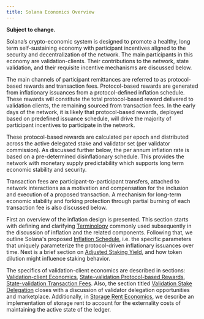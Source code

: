```yaml
---
title: Solana Economics Overview
---
```


**Subject to change.**

Solana’s crypto-economic system is designed to promote a healthy, long term self-sustaining economy with participant incentives aligned to the security and decentralization of the network. The main participants in this economy are validation-clients. Their contributions to the network, state validation, and their requisite incentive mechanisms are discussed below.

The main channels of participant remittances are referred to as
protocol-based rewards and transaction fees. Protocol-based rewards
are generated from inflationary issuances from a protocol-defined inflation schedule. These rewards will constitute the total protocol-based reward delivered to validation clients, the remaining sourced from transaction fees. In the early days of the network, it is likely that protocol-based rewards, deployed based on predefined issuance schedule, will drive the majority of participant incentives to participate in the network.

These protocol-based rewards are calculated per epoch and distributed across the active
delegated stake and validator set (per validator commission). As discussed further below, the per annum inflation rate is based on a pre-determined disinflationary schedule. This provides the network with monetary supply predictability which supports long term economic stability and security.

Transaction fees are participant-to-participant transfers, attached to network interactions as a motivation and compensation for the inclusion and execution of a proposed transaction. A mechanism for long-term economic stability and forking protection through partial burning of each transaction fee is also discussed below.

First an overview of the inflation design is presented. This section
starts with defining and clarifying [Terminology](inflation/terminology.md) commonly used
subsequently in the discussion of inflation and the related
components. Following that, we outline Solana's proposed [Inflation
Schedule](inflation/inflation_schedule.md), i.e. the specific
parameters that uniquely parameterize the protocol-driven inflationary
issuances over time. Next is a brief section on [Adjusted Staking
Yield](inflation/adjusted_staking_yield.md), and how token dilution
might influence staking behavior.

The specifics of validation-client economics are described in
sections: [Validation-client
Economics](validator_economics/overview.md), [State-validation
Protocol-based
Rewards](validator_economics/state_validation_protocol_based_rewards.md),
[State-validation Transaction
Fees](validator_economics/state_validation_transaction_fees.md). Also,
the section titled [Validation Stake
Delegation](validator_economics/validation_stake_delegation.md) closes
with a discussion of validator delegation opportunities and
marketplace. Additionally, in [Storage Rent
Economics](storage_rent_economics.md), we describe an implementation
of storage rent to account for the externality costs of maintaining
the active state of the ledger.

